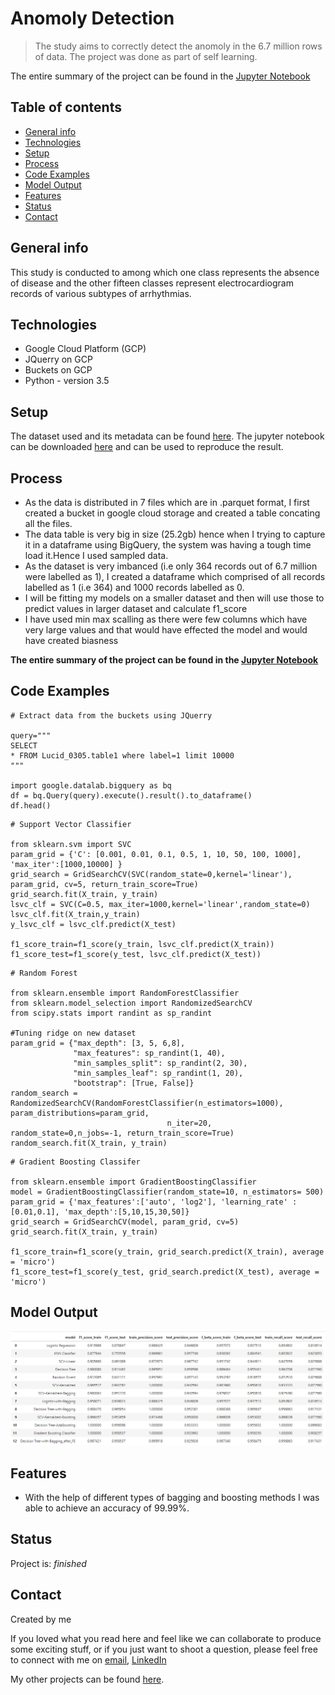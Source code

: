 # Anomoly Detection
> The study aims to correctly detect the anomoly in the 6.7 million rows of data. The project was done as part of self learning.

The entire summary of the project can be found in the [Jupyter Notebook](https://github.com/siddharthoza/Cardiac-Arrhythmia-Multi-Class-Classification/blob/master/Cardiac%20Arrhythmia%20Multi-Class%20Classification.ipynb)

## Table of contents
* [General info](#general-info)
* [Technologies](#technologies)
* [Setup](#setup)
* [Process](#process)
* [Code Examples](#code-examples)
* [Model Output](#Model-Output)
* [Features](#features)
* [Status](#status)
* [Contact](#contact)

## General info
This study is conducted to 
among which one class represents the absence of disease and the other fifteen classes represent electrocardiogram records of various subtypes of arrhythmias.


## Technologies
* Google Cloud Platform (GCP)
* JQuerry on GCP
* Buckets on GCP
* Python - version 3.5

## Setup

The dataset used and its metadata can be found [here](https://github.com/siddharthoza/Cardiac-Arrhythmia-Multi-Class-Classification/tree/master/Data). The jupyter notebook can be downloaded [here](https://github.com/harshbg/Cardiac-Arrhythmia-Multi-Class-Classification/blob/master/Cardiac%20Arrhythmia%20Multi-Class%20Classification.ipynb) and can be used to reproduce the result.


## Process

* As the data is distributed in 7 files which are in .parquet format, I first created a bucket in google cloud storage and created a table concating all the files.
* The data table is very big in size (25.2gb) hence when I trying to capture it in a dataframe using BigQuery, the system was having a tough time load it.Hence I used sampled data.
* As the dataset is very imbanced (i.e only 364 records out of 6.7 million were labelled as 1), I created a dataframe which comprised of all records labelled as 1 (i.e 364) and 1000 records labelled as 0.
* I will be fitting my models on a smaller dataset and then will use those to predict values in larger dataset and calculate f1_score
* I have used min max scalling as there were few columns which have very large values and that would have effected the model and would have created biasness

**The entire summary of the project can be found in the [Jupyter Notebook](https://github.com/siddharthoza/Cardiac-Arrhythmia-Multi-Class-Classification/blob/master/Cardiac%20Arrhythmia%20Multi-Class%20Classification.ipynb)**


## Code Examples

````
# Extract data from the buckets using JQuerry

query="""
SELECT
* FROM Lucid_0305.table1 where label=1 limit 10000
"""

import google.datalab.bigquery as bq
df = bq.Query(query).execute().result().to_dataframe()
df.head()

````

````
# Support Vector Classifier

from sklearn.svm import SVC
param_grid = {'C': [0.001, 0.01, 0.1, 0.5, 1, 10, 50, 100, 1000], 'max_iter':[1000,10000] }
grid_search = GridSearchCV(SVC(random_state=0,kernel='linear'), param_grid, cv=5, return_train_score=True)
grid_search.fit(X_train, y_train)
lsvc_clf = SVC(C=0.5, max_iter=1000,kernel='linear',random_state=0)
lsvc_clf.fit(X_train,y_train)
y_lsvc_clf = lsvc_clf.predict(X_test)

f1_score_train=f1_score(y_train, lsvc_clf.predict(X_train))
f1_score_test=f1_score(y_test, lsvc_clf.predict(X_test))
````

````
# Random Forest

from sklearn.ensemble import RandomForestClassifier
from sklearn.model_selection import RandomizedSearchCV
from scipy.stats import randint as sp_randint

#Tuning ridge on new dataset
param_grid = {"max_depth": [3, 5, 6,8],
              "max_features": sp_randint(1, 40),
              "min_samples_split": sp_randint(2, 30),
              "min_samples_leaf": sp_randint(1, 20),
              "bootstrap": [True, False]}
random_search = RandomizedSearchCV(RandomForestClassifier(n_estimators=1000), param_distributions=param_grid,
                                   n_iter=20, random_state=0,n_jobs=-1, return_train_score=True)
random_search.fit(X_train, y_train)
````

````
# Gradient Boosting Classifer

from sklearn.ensemble import GradientBoostingClassifier
model = GradientBoostingClassifier(random_state=10, n_estimators= 500)
param_grid = {'max_features':['auto', 'log2'], 'learning_rate' : [0.01,0.1], 'max_depth':[5,10,15,30,50]}
grid_search = GridSearchCV(model, param_grid, cv=5)
grid_search.fit(X_train, y_train)

f1_score_train=f1_score(y_train, grid_search.predict(X_train), average = 'micro')
f1_score_test=f1_score(y_test, grid_search.predict(X_test), average = 'micro')
````


## Model Output
![Example screenshot](./Capture1.PNG)

## Features
* With the help of different types of bagging and boosting methods I was able to achieve an accuracy of 99.99%.

## Status
Project is:  _finished_

## Contact

Created by me

If you loved what you read here and feel like we can collaborate to produce some exciting stuff, or if you
just want to shoot a question, please feel free to connect with me on <a href="siddharth.oza@outlook.com" target="_blank">email</a>, 
<a href="https://www.linkedin.com/in/siddharthoza" target="_blank">LinkedIn</a>

My other projects can be found [here](https://siddharthoza.com).